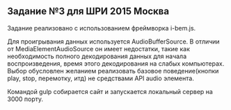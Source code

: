 ## Задание №3 для ШРИ 2015 Москва

Задание реализовано с использованием фреймворка i-bem.js.

Для проигрывания данных используется AudioBufferSource. В отличии от MediaElementAudioSource он имеет недостатки, такие как необходимость полного декодирования данных для начала воспроизведения, время этого декодирования на слабых компьютерах. Выбор обусловлен желанием реализовать базовое поведение(кнопки play, stop, перемотку, итд) не средствами API audio элемента.

Командой gulp собирается сайт и запускается локальный сервер на 3000 порту.

